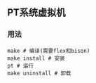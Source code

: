 PT系统虚拟机
--------------

### 用法
	make # 编译(需要flex和bison)
	make install # 安装
	pt # 运行
	make uninstall # 卸载



